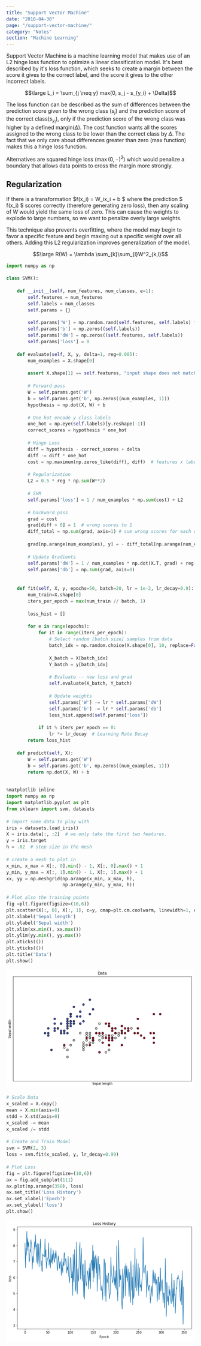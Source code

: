 ```yaml
---
title: "Support Vector Machine"
date: "2018-04-30"
page: "/support-vector-machine/"
category: "Notes"
section: "Machine Learning"
---
```


Support Vector Machine is a machine learning model that makes use of an L2 hinge loss function to optimize a linear classification model. It's best described by it's loss function, which seeks to create a margin between the score it gives to the correct label, and the score it gives to the other incorrect labels.

$$\large L_i = \sum_{j \neq y} max(0, s_j - s_{y_i} + \Delta)$$

The loss function can be described as the sum of differences between the prediction score given to the wrong class ($s_j$) and the prediction score of the correct class($s_{y_i}$), only if the prediction score of the wrong class was higher by a defined margin($\Delta$). The cost function wants all the scores assigned to the wrong class to be lower than the correct class by $\Delta$. The fact that we only care about differences greater than zero (max function) makes this a hinge loss function. 

Alternatives are squared hinge loss ($\max(0, -)^2$) which would penalize a boundary that allows data points to cross the margin more strongly. 

## Regularization
If there is a transformation $f(x_i) = W_ix_i + b $ where the prediction $ f(x_i) $ scores correctly (therefore generating zero loss), then any scaling of $W$ would yield the same loss of zero. This can cause the weights to explode to large numbers, so we want to penalize overly large weights. 

This technique also prevents overfitting, where the model may begin to favor a specific feature and begin maxing out a specific weight over all others. Adding this L2 regularization improves generalization of the model. 

$$\large R(W) = \lambda \sum_{k}\sum_{l}W^2_{k,l}$$



```python
import numpy as np

class SVM():
    
    def __init__(self, num_features, num_classes, e=1):
        self.features = num_features
        self.labels = num_classes
        self.params = {}

        self.params['W'] = np.random.rand(self.features, self.labels) * e  # so it's not zero initialization
        self.params['b'] = np.zeros((self.labels))
        self.params['dW'] = np.zeros((self.features, self.labels))
        self.params['loss'] = 0

    def evaluate(self, X, y, delta=1, reg=0.005):
        num_examples = X.shape[0]
        
        assert X.shape[1] == self.features, "input shape does not match feature size of model"
        
        # Forward pass
        W = self.params.get('W')
        b = self.params.get('b', np.zeros((num_examples, 1)))
        hypothesis = np.dot(X, W) + b
        
        # One hot encode y class labels
        one_hot = np.eye(self.labels)[y.reshape(-1)]
        correct_scores = hypothesis * one_hot
        
        # Hinge Loss
        diff = hypothesis - correct_scores + delta
        diff -= diff * one_hot
        cost = np.maximum(np.zeros_like(diff), diff)  # features x labels

        # Regularization
        L2 = 0.5 * reg * np.sum(W**2)
        
        # SVM
        self.params['loss'] = 1 / num_examples * np.sum(cost) + L2
        
        # backward pass
        grad = cost
        grad[diff > 0] = 1  # wrong scores to 1
        diff_total = np.sum(grad, axis=1) # sum wrong scores for each example
        
        grad[np.arange(num_examples), y] = - diff_total[np.arange(num_examples)]
        
        # Update Gradients
        self.params['dW'] = 1 / num_examples * np.dot(X.T, grad) + reg * W
        self.params['db'] = np.sum(grad, axis=0)
        
    
    def fit(self, X, y, epochs=50, batch=20, lr = 1e-2, lr_decay=0.9):
        num_train=X.shape[0]
        iters_per_epoch = max(num_train // batch, 1)
        
        loss_hist = []
        
        for e in range(epochs):
            for it in range(iters_per_epoch):
                # Select random [batch size] samples from data
                batch_idx = np.random.choice(X.shape[0], 10, replace=False)

                X_batch = X[batch_idx]
                Y_batch = y[batch_idx]

                # Evaluate -- new loss and grad
                self.evaluate(X_batch, Y_batch)
                
                # Update weights
                self.params['W'] -= lr * self.params['dW']
                self.params['b'] -= lr * self.params['db']
                loss_hist.append(self.params['loss'])
        
            if it % iters_per_epoch == 0:
                lr *= lr_decay  # Learning Rate Decay
        return loss_hist
        
    def predict(self, X):
        W = self.params.get('W')
        b = self.params.get('b', np.zeros((num_examples, 1)))
        return np.dot(X, W) + b
        
```


```python
%matplotlib inline
import numpy as np
import matplotlib.pyplot as plt
from sklearn import svm, datasets
 
# import some data to play with
iris = datasets.load_iris()
X = iris.data[:, :2]  # we only take the first two features.
y = iris.target
h = .02  # step size in the mesh
 
# create a mesh to plot in
x_min, x_max = X[:, 0].min() - 1, X[:, 0].max() + 1
y_min, y_max = X[:, 1].min() - 1, X[:, 1].max() + 1
xx, yy = np.meshgrid(np.arange(x_min, x_max, h),
                     np.arange(y_min, y_max, h))
 
# Plot also the training points
fig =plt.figure(figsize=(10,6))
plt.scatter(X[:, 0], X[:, 1], c=y, cmap=plt.cm.coolwarm, linewidth=1, edgecolor='black')
plt.xlabel('Sepal length')
plt.ylabel('Sepal width')
plt.xlim(xx.min(), xx.max())
plt.ylim(yy.min(), yy.max())
plt.xticks(())
plt.yticks(())
plt.title('Data')
plt.show()
```


![png](output_6_0.png)



```python
# Scale Data
x_scaled = X.copy()
mean = X.min(axis=0)
stdd = X.std(axis=0)
x_scaled -= mean
x_scaled /= stdd

# Create and Train Model
svm = SVM(2, 3)
loss = svm.fit(x_scaled, y, lr_decay=0.99)

# Plot Loss
fig = plt.figure(figsize=(10,6))
ax = fig.add_subplot(111)
ax.plot(np.arange(350), loss)
ax.set_title('Loss History')
ax.set_xlabel('Epoch')
ax.set_ylabel('loss')
plt.show()
```


![png](output_7_0.png)

